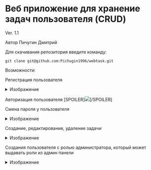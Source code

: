 <h1>Веб приложение для хранение задач пользователя (CRUD)</h1>
Ver. 1.1

Автор Пичугин Дмитрий

Для скачивания репозитория введите команду:
```
git clone git@github.com:Pichugin1996/webtask.git
```
Возможности:

Регистрация пользователя
<details>
<summary>Изображение</summary>
![](img/register.jpg)
</details>

Авторизация пользователя
[SPOILER]![](img/login.jpg)[/SPOILER]

Смена пароля у пользователя
<details>
<summary>Изображение</summary>
![](img/repass.jpg)
</details>

Создание, редактирование, удаление задачи
<details>
<summary>Изображение</summary>
![](img/manager.jpg)
![](img/taskeditor.jpg)
</details>

Создания пользователя с ролью администратора, который может выдавать роли из админ панели
<details>
<summary>Изображение</summary>
![](img/adminpanel.jpg)
</details>

